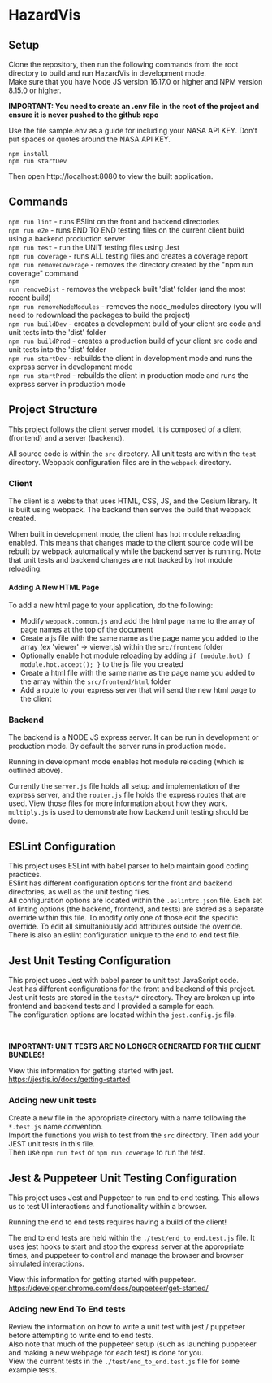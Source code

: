 # HazardVis

## Setup

Clone the repository, then run the following commands from the root directory to build and run HazardVis in development mode. </br>
Make sure that you have Node JS version 16.17.0 or higher and NPM version 8.15.0 or higher. </br>

**IMPORTANT: You need to create an .env file in the root of the project and ensure it is never pushed to the github repo** </br>

Use the file sample.env as a guide for including your NASA API KEY. Don't put spaces or quotes around the NASA API KEY. </br>

```
npm install 
npm run startDev 
```

Then open http://localhost:8080 to view the built application. </br>

## Commands

<code>npm run lint</code> - runs ESlint on the front and backend directories </br>
<code>npm run e2e</code> - runs END TO END testing files on the current client build using a backend production server </br>
<code>npm run test</code> - run the UNIT testing files using Jest </br>
<code>npm run coverage</code> - runs ALL testing files and creates a coverage report </br>
<code>npm run removeCoverage</code> - removes the directory created by the "npm run coverage" command </br>
<code>npm run removeDist</code> - removes the webpack built 'dist' folder (and the most recent build) </br>
<code>npm run removeNodeModules</code> - removes the node_modules directory (you will need to redownload the packages to build the project) </br>
<code>npm run buildDev</code> - creates a development build of your client src code and unit tests into the 'dist' folder </br>
<code>npm run buildProd</code> - creates a production build of your client src code and unit tests into the 'dist' folder </br>
<code>npm run startDev</code> - rebuilds the client in development mode and runs the express server in development mode </br>
<code>npm run startProd</code> - rebuilds the client in production mode and runs the express server in production mode </br>

## Project Structure

This project follows the client server model. It is composed of a client (frontend) and a server (backend). </br>

All source code is within the `src` directory. All unit tests are within the `test` directory. Webpack configuration files are in the `webpack` directory. </br>

### Client

The client is a website that uses HTML, CSS, JS, and the Cesium library. It is built using webpack. The backend then serves the build that webpack created. </br>

When built in development mode, the client has hot module reloading enabled. This means that changes made to the client source code will be rebuilt by webpack automatically while the backend server is running. Note that unit tests and backend changes are not tracked by hot module reloading. </br>

#### Adding A New HTML Page

To add a new html page to your application, do the following:
 - Modify `webpack.common.js` and add the html page name to the array of page names at the top of the document
 - Create a js file with the same name as the page name you added to the array (ex 'viewer' -> viewer.js) within the `src/frontend` folder
 - Optionally enable hot module reloading by adding `if (module.hot) { module.hot.accept(); }` to the js file you created
 - Create a html file with the same name as the page name you added to the array within the `src/frontend/html` folder
 - Add a route to your express server that will send the new html page to the client

### Backend

The backend is a NODE JS express server. It can be run in development or production mode. By default the server runs in production mode. </br>

Running in development mode enables hot module reloading (which is outlined above). </br>

Currently the `server.js` file holds all setup and implementation of the express server, and the `router.js` file holds the express routes that are used. View those files for more information about how they work. `multiply.js` is used to demonstrate how backend unit testing should be done. </br> 

## ESLint Configuration

This project uses ESLint with babel parser to help maintain good coding practices. </br>
ESlint has different configuration options for the front and backend directories, as well as the unit testing files. </br>
All configuration options are located within the `.eslintrc.json` file. Each set of linting options (the backend, frontend, and tests) are stored as a separate override within this file. To modify only one of those edit the specific override. To edit all simultaniously add attributes outside the override.</br>
There is also an eslint configuration unique to the end to end test file. </br>

## Jest Unit Testing Configuration

This project uses Jest with babel parser to unit test JavaScript code. </br>
Jest has different configurations for the front and backend of this project. </br>
Jest unit tests are stored in the `tests/*` directory. They are broken up into frontend and backend tests and I provided a sample for each. </br>
The configuration options are located within the `jest.config.js` file. </br>

</br>

**IMPORTANT: UNIT TESTS ARE NO LONGER GENERATED FOR THE CLIENT BUNDLES!** </br>

View this information for getting started with jest. https://jestjs.io/docs/getting-started </br>

### Adding new unit tests

Create a new file in the appropriate directory with a name following the `*.test.js` name convention. </br>
Import the functions you wish to test from the `src` directory. Then add your JEST unit tests in this file. </br>
Then use `npm run test` or `npm run coverage` to run the test. </br>

## Jest & Puppeteer Unit Testing Configuration

This project uses Jest and Puppeteer to run end to end testing. This allows us to test UI interactions and functionality within a browser. </br>

Running the end to end tests requires having a build of the client! </br>

The end to end tests are held within the `./test/end_to_end.test.js` file. It uses jest hooks to start and stop the express server at the appropriate times, 
and puppeteer to control and manage the browser and browser simulated interactions. </br>

View this information for getting started with puppeteer. https://developer.chrome.com/docs/puppeteer/get-started/ </br>

### Adding new End To End tests

Review the information on how to write a unit test with jest / puppeteer before attempting to write end to end tests. </br>
Also note that much of the puppeteer setup (such as launching puppeteer and making a new webpage for each test) is done for you. </br>
View the current tests in the `./test/end_to_end.test.js` file for some example tests. </br>
